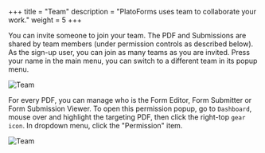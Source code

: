 +++
title = "Team"
description = "PlatoForms uses team to collaborate your work."
weight = 5
+++

You can invite someone to join your team. The PDF and Submissions are shared by team members (under permission controls as described below). As the sign-up user, you can join as many teams as you are invited. Press your name in the main menu, you can switch to a different team in its popup menu.

![Team](/images/page/team/team.png)


For every PDF, you can manage who is the Form Editor, Form Submitter or Form Submission Viewer. To open this permission popup, go to `Dashboard`, mouse over and highlight the targeting PDF, then click the right-top `gear icon`. In dropdown menu, click the "Permission" item.

![Team](/images/page/team/permission.png)